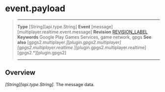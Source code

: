 # event.payload

> --------------------- ------------------------------------------------------------------------------------------
> __Type__              [String][api.type.String]
> __Event__             [message][multiplayer.realtime.event.message]
> __Revision__          [REVISION_LABEL](REVISION_URL)
> __Keywords__          Google Play Games Services, game network, gpgs
> __See also__          [gpgs2.multiplayer.*][plugin.gpgs2.multiplayer]
>                       [gpgs2.multiplayer.realtime.*][plugin.gpgs2.multiplayer.realtime]
>                       [gpgs2.*][plugin.gpgs2]
> --------------------- ------------------------------------------------------------------------------------------

## Overview

_[String][api.type.String]._ The message data.